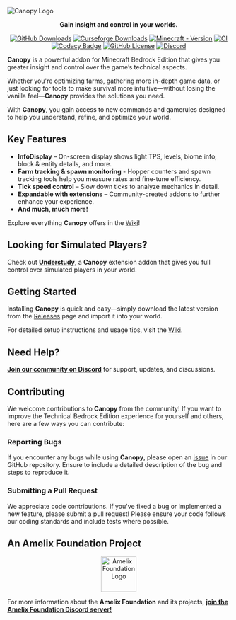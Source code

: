 ![Canopy Logo](./canopylogo_banner.jpg)

<div align="center">
<p>
  <b>Gain insight and control in your worlds.</b>
</p>

[![GitHub Downloads](https://img.shields.io/github/downloads/ForestOfLight/Canopy/total?label=Github%20downloads&logo=github)](https://github.com/ForestOfLight/Canopy/releases/latest)
[![Curseforge Downloads](https://cf.way2muchnoise.eu/full_1062078_downloads.svg)](https://www.curseforge.com/minecraft-bedrock/addons/canopy)
[![Minecraft - Version](https://img.shields.io/badge/Minecraft-v1.21.60_(Bedrock)-brightgreen)](https://feedback.minecraft.net/hc/en-us/sections/360001186971-Release-Changelogs)
[![CI](https://github.com/ForestOfLight/Canopy/actions/workflows/ci.yml/badge.svg)](https://github.com/ForestOfLight/Canopy/actions/workflows/ci.yml)
[![Codacy Badge](https://app.codacy.com/project/badge/Grade/d674d2720001423a9590dcaa6e7edbaf)](https://app.codacy.com/gh/ForestOfLight/Canopy/dashboard?utm_source=gh&utm_medium=referral&utm_content=&utm_campaign=Badge_grade)
[![GitHub License](https://img.shields.io/github/license/forestoflight/canopy)](LICENSE)
[![Discord](https://badgen.net/discord/members/9KGche8fxm?icon=discord&label=Discord&list=what)](https://discord.gg/9KGche8fxm)
</div>

**Canopy** is a powerful addon for Minecraft Bedrock Edition that gives you greater insight and control over the game’s technical aspects.

Whether you're optimizing farms, gathering more in-depth game data, or just looking for tools to make survival more intuitive—without losing the vanilla feel—**Canopy** provides the solutions you need.

With **Canopy**, you gain access to new commands and gamerules designed to help you understand, refine, and optimize your world.

## Key Features

- **InfoDisplay** – On-screen display shows light TPS, levels, biome info, block & entity details, and more.
- **Farm tracking & spawn monitoring** - Hopper counters and spawn tracking tools help you measure rates and fine-tune efficiency.
- **Tick speed control** – Slow down ticks to analyze mechanics in detail.
- **Expandable with extensions** – Community-created addons to further enhance your experience.
- **And much, much more!**

Explore everything **Canopy** offers in the [Wiki](https://github.com/ForestOfLight/Canopy/wiki)!

## Looking for Simulated Players?

Check out **[Understudy](https://github.com/ForestOfLight/Understudy)**, a **Canopy** extension addon that gives you full control over simulated players in your world.

## Getting Started

Installing **Canopy** is quick and easy—simply download the latest version from the [Releases](https://github.com/ForestOfLight/Canopy/releases) page and import it into your world.

For detailed setup instructions and usage tips, visit the [Wiki](https://github.com/ForestOfLight/Canopy/wiki).

## Need Help?

[**Join our community on Discord**](https://discord.gg/9KGche8fxm) for support, updates, and discussions.

## Contributing

We welcome contributions to **Canopy** from the community!
If you want to improve the Technical Bedrock Edition experience for yourself and others, here are a few ways you can contribute:

### Reporting Bugs

If you encounter any bugs while using **Canopy**, please open an [issue](https://github.com/ForestOfLight/Canopy/issues) in our GitHub repository. Ensure to include a detailed description of the bug and steps to reproduce it.

### Submitting a Pull Request

We appreciate code contributions.
If you've fixed a bug or implemented a new feature, please submit a pull request!
Please ensure your code follows our coding standards and include tests where possible.

## An Amelix Foundation Project

<div align="center">
  <a href="https://discord.gg/FabqwVzgyD">
    <img src="./amelix-logo.gif" alt="Amelix Foundation Logo" width="80" height="80">
  </a>
</div>

For more information about the **Amelix Foundation** and its projects, [**join the Amelix Foundation Discord server!**](https://discord.gg/FabqwVzgyD)
